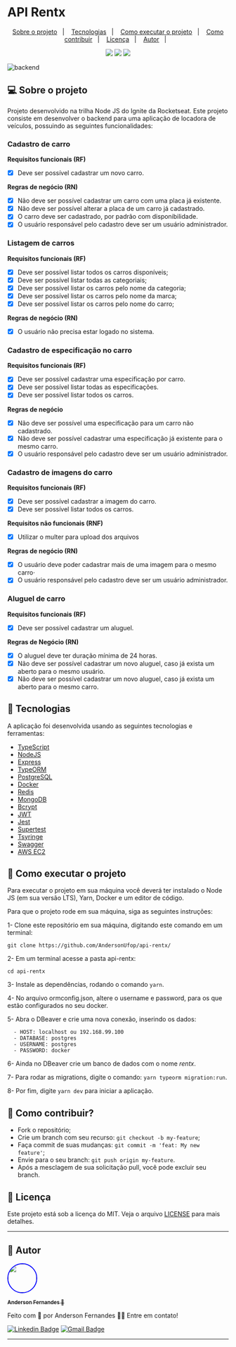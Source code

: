 # API Rentx

<p align="center">
  <a href="#-sobre-o-projeto">Sobre o projeto</a>&nbsp;&nbsp;&nbsp;|&nbsp;&nbsp;&nbsp;
  <a href="#rocket-tecnologias">Tecnologias</a>&nbsp;&nbsp;&nbsp;|&nbsp;&nbsp;&nbsp;
  <a href="#-como-executar-o-projeto">Como executar o projeto</a>&nbsp;&nbsp;&nbsp;|&nbsp;&nbsp;&nbsp;
  <a href="#-como-contribuir">Como contribuir</a>&nbsp;&nbsp;&nbsp;|&nbsp;&nbsp;&nbsp;
  <a href="#memo-licença">Licença</a>&nbsp;&nbsp;&nbsp;|&nbsp;&nbsp;&nbsp;
  <a href="#-autor">Autor</a>&nbsp;&nbsp;&nbsp;|&nbsp;&nbsp;&nbsp;
</p>

<p align="center">
  <img src="https://img.shields.io/github/languages/count/AndersonUfop/api-rentx">
  <img src="https://img.shields.io/github/languages/code-size/AndersonUfop/api-rentx">
  <img src="https://img.shields.io/github/license/AndersonUfop/api-rentx?color=blue">
</p>


![backend](https://user-images.githubusercontent.com/49786548/125171378-4be57f00-e18a-11eb-8179-8f3a5feb598e.png)


## 💻 Sobre o projeto
Projeto desenvolvido na trilha Node JS do Ignite da Rocketseat.
Este projeto consiste em desenvolver o backend para uma aplicação de locadora de veículos, possuindo as seguintes funcionalidades:

### Cadastro de carro

**Requisitos funcionais (RF)**
- [x] Deve ser possível cadastrar um novo carro.

**Regras de negócio (RN)**
- [x] Não deve ser possível cadastrar um carro com uma placa já existente.
- [x] Não deve ser possível alterar a placa de um carro já cadastrado.
- [x] O carro deve ser cadastrado, por padrão com disponibilidade.
- [x] O usuário responsável pelo cadastro deve ser um usuário administrador.

### Listagem de carros

**Requisitos funcionais (RF)**
- [x] Deve ser possível listar todos os carros disponíveis;
- [x] Deve ser possível listar todas as categoriais;
- [x] Deve ser possível listar os carros pelo nome da categoria;
- [x] Deve ser possível listar os carros pelo nome da marca;
- [x] Deve ser possível listar os carros pelo nome do carro;

**Regras de negócio (RN)**
- [x] O usuário não precisa estar logado no sistema.

### Cadastro de especificação no carro

**Requisitos funcionais (RF)**
- [x] Deve ser possível cadastrar uma especificação por carro.
- [x] Deve ser possível listar todas as especificações.
- [x] Deve ser possível listar todos os carros.

**Regras de negócio**
- [x] Não deve ser possível uma especificação para um carro não cadastrado.
- [x] Não deve ser possível cadastrar uma especificação já existente para o mesmo carro.
- [x] O usuário responsável pelo cadastro deve ser um usuário administrador.

### Cadastro de imagens do carro

**Requisitos funcionais (RF)**
- [x] Deve ser possível cadastrar a imagem do carro.
- [x] Deve ser possível listar todos os carros.

**Requisitos não funcionais (RNF)**
- [x] Utilizar o multer para upload dos arquivos

**Regras de negócio (RN)**
- [x] O usuário deve poder cadastrar mais de uma imagem para o mesmo carro·
- [x] O usuário responsável pelo cadastro deve ser um usuário administrador.

### Aluguel de carro

**Requisitos funcionais (RF)**
- [x] Deve ser possível cadastrar um aluguel.

**Regras de Negócio (RN)**
- [x] O aluguel deve ter duração mínima de 24 horas.
- [x] Não deve ser possível cadastrar um novo aluguel, caso já exista um aberto para o mesmo usuário.
- [x] Não deve ser possível cadastrar um novo aluguel, caso já exista um aberto para o mesmo carro.

## :rocket: Tecnologias
A aplicação foi desenvolvida usando as seguintes tecnologias e ferramentas:
- [TypeScript](https://www.typescriptlang.org)
- [NodeJS](https://nodejs.org/en/)
- [Express](https://expressjs.com/pt-br/)
- [TypeORM](https://typeorm.io/#/)
- [PostgreSQL](https://www.postgresql.org)
- [Docker](https://www.docker.com)
- [Redis](https://redis.io)
- [MongoDB](https://www.mongodb.com)
- [Bcrypt](https://www.npmjs.com/package/bcrypt)
- [JWT](https://jwt.io/)
- [Jest](https://jestjs.io)
- [Supertest](https://www.npmjs.com/package/supertest)
- [Tsyringe](https://www.npmjs.com/package/tsyringe)
- [Swagger](https://swagger.io/)
- [AWS EC2](https://aws.amazon.com/)

## 🚀 Como executar o projeto

Para executar o projeto em sua máquina você deverá ter instalado o Node JS (em sua versão LTS), Yarn, Docker e um editor de código.

Para que o projeto rode em sua máquina, siga as seguintes instruções:

1- Clone este repositório em sua máquina, digitando este comando em um terminal:

```git clone https://github.com/AndersonUfop/api-rentx/```

2- Em um terminal acesse a pasta api-rentx:

```cd api-rentx```

3- Instale as dependências, rodando o comando ```yarn```.

4- No arquivo ormconfig.json, altere o username e password, para os que estão configurados no seu docker.

5- Abra o DBeaver e crie uma nova conexão, inserindo os dados:
```
  - HOST: localhost ou 192.168.99.100
  - DATABASE: postgres
  - USERNAME: postgres
  - PASSWORD: docker
```

6- Ainda no DBeaver crie um banco de dados com o nome *rentx*.

7- Para rodar as migrations, digite o comando: ```yarn typeorm migration:run```.

8- Por fim, digite ```yarn dev``` para iniciar a aplicação.

## 🤔 Como contribuir?

- Fork o repositório;
- Crie um branch com seu recurso: ```git checkout -b my-feature```;
- Faça commit de suas mudanças: ```git commit -m 'feat: My new feature'```;
- Envie para o seu branch: ```git push origin my-feature```.
- Após a mesclagem de sua solicitação pull, você pode excluir seu branch.
  
## :memo: Licença

Este projeto está sob a licença do MIT. Veja o arquivo [LICENSE](LICENSE) para mais detalhes.

---

## 🦸 Autor
<img src="https://avatars.githubusercontent.com/u/49786548?v=4" width="64" style="border: 2px solid blue; border-radius: 50px" />
<br />

<a href="https://www.linkedin.com/in/anderson-fernandes-8b5a50135/">

  <sub><b>Anderson Fernandes 🚀</b></sub></a>

Feito com :purple_heart: por Anderson Fernandes 👋🏽
Entre em contato!

[![Linkedin Badge](https://img.shields.io/badge/-Anderson-blue?style=flat-square&logo=Linkedin&logoColor=white&link=https://www.linkedin.com/in/anderson-fernandes-8b5a50135/)](https://www.linkedin.com/in/anderson-fernandes-8b5a50135/)
[![Gmail Badge](https://img.shields.io/badge/-andersonfferreira96@gmail.com-c14438?style=flat-square&logo=Gmail&logoColor=white&link=mailto:andersonfferreira96@gmail.com)](mailto:andersonfferreira96@gmail.com)

___
